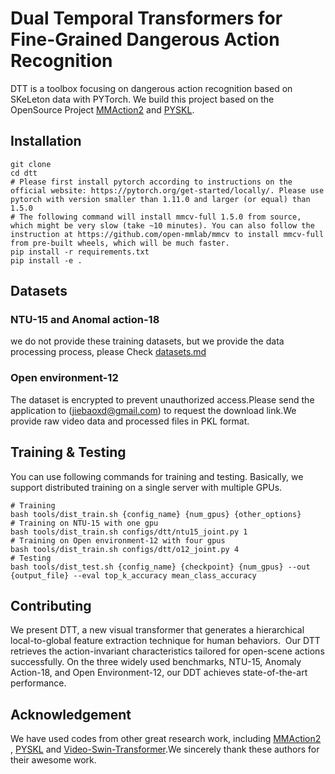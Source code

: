 # Dual Temporal Transformers for Fine-Grained Dangerous Action Recognition

DTT is a toolbox focusing on dangerous action recognition based on SKeLeton data with PYTorch. We build this project based on the OpenSource Project [MMAction2](https://github.com/open-mmlab/mmaction2) and [PYSKL](https://github.com/kennymckormick/pyskl.git).

## Installation
```shell
git clone 
cd dtt
# Please first install pytorch according to instructions on the official website: https://pytorch.org/get-started/locally/. Please use pytorch with version smaller than 1.11.0 and larger (or equal) than 1.5.0
# The following command will install mmcv-full 1.5.0 from source, which might be very slow (take ~10 minutes). You can also follow the instruction at https://github.com/open-mmlab/mmcv to install mmcv-full from pre-built wheels, which will be much faster.
pip install -r requirements.txt
pip install -e .
```

## Datasets
### NTU-15 and Anomal action-18
we do not provide these training datasets, but we provide the data processing process, please Check [datasets.md](/tools/data/README.md)
### Open environment-12
The dataset is encrypted to prevent unauthorized access.Please send the application to (jiebaoxd@gmail.com) to request the download link.We provide raw video data and processed files in PKL format.



## Training & Testing

You can use following commands for training and testing. Basically, we support distributed training on a single server with multiple GPUs.
```shell
# Training
bash tools/dist_train.sh {config_name} {num_gpus} {other_options}
# Training on NTU-15 with one gpu
bash tools/dist_train.sh configs/dtt/ntu15_joint.py 1
# Training on Open environment-12 with four gpus
bash tools/dist_train.sh configs/dtt/o12_joint.py 4
# Testing
bash tools/dist_test.sh {config_name} {checkpoint} {num_gpus} --out {output_file} --eval top_k_accuracy mean_class_accuracy
```


## Contributing

We present DTT, a new visual transformer that generates a hierarchical local-to-global feature extraction technique for human behaviors. 
Our DTT retrieves the action-invariant characteristics tailored for open-scene actions successfully. On the three widely used benchmarks, NTU-15, Anomaly Action-18, and Open Environment-12, our DDT achieves state-of-the-art performance. 

## Acknowledgement

We have used codes from other great research work, including [MMAction2](https://github.com/open-mmlab/mmaction2) , [PYSKL](https://github.com/kennymckormick/pyskl.git) and [Video-Swin-Transformer](https://github.com/SwinTransformer/Video-Swin-Transformer).We sincerely thank these authors for their awesome work.

